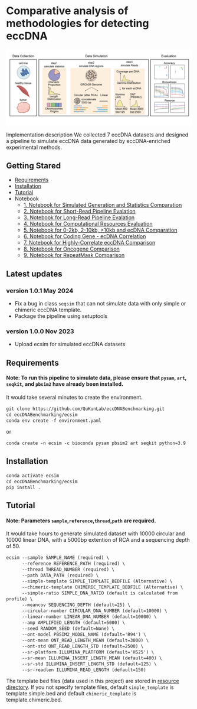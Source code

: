 # Comparative analysis of methodologies for detecting eccDNA
![](figure/Overview.png "Overview")

Implementation description
We collected 7 eccDNA datasets and designed a pipeline to simulate eccDNA data generated by eccDNA-enriched experimental methods.

## Getting Stared
* [Requirements](#requirements)
* [Installation](#Installation)
* [Tutorial](#Tutorial)
* Notebook  
  * [1. Notebook for Simulated Generation and Statistics Comparation](notebook/01_01_Generate_Simulatated_Datasets.ipynb)
  * [2. Notebook for Short-Read Pipeline Evalation](notebook/01_02_Evaluate_ShortRead_Pipelines.ipynb)
  * [3. Notebook for Long-Read Pipeline Evalation](notebook/01_02_Evaluate_LongRead_Pipelines.ipynb)
  * [4. Notebook for Computational Resources Evaluation](notebook/01_03_Evaluate_Computational_Resources.ipynb)
  * [5. Notebook for 0-2kb, 2-10kb, >10kb and ecDNA Comparation](notebook/02_01_Statistics_Experiment_eccDNA.ipynb)
  * [6. Notebook for Coding Gene - ecDNA Correlation](notebook/02_02_CodingGene_eccDNA_Density.ipynb)
  * [7. Notebook for Highly-Correlate eccDNA Comparison](notebook/03_01_Compare_eccDNA_sequence.ipynb)
  * [8. Notebook for Oncogene Comparison](notebook/03_02_Compare_eccDNA_Oncogene.ipynb)
  * [9. Notebook for RepeatMask Comparison](notebook/03_03_Compare_RepeatMask_reads.ipynb)
## Latest updates
### version 1.0.1 May 2024
- Fix a bug in class `seqsim` that can not simulate data with only simple or chimeric eccDNA template.
- Package the pipeline using setuptools
### version 1.0.0 Nov 2023
- Upload ecsim for simulated eccDNA datasets

## Requirements
#### Note: To run this pipeline to simulate data, please ensure that `pysam`, `art`, `seqkit`, and `pbsim2` have already been installed.
It would take several minutes to create the environment. 
```
git clone https://github.com/QuKunLab/eccDNABenchmarking.git
cd eccDNABenchmarking/ecsim
conda env create -f environment.yaml
```
or
```
conda create -n ecsim -c bioconda pysam pbsim2 art seqkit python=3.9
```
## Installation
```
conda activate ecsim
cd eccDNABenchmarking/ecsim
pip install .
```
## Tutorial
#### Note: Parameters `sample`,`reference`,`thread`,`path` are required.
It would take hours to generate simulated dataset with 10000 circular and 10000 linear DNA, with a 5000bp extention of RCA and a sequencing depth of 50.  
```
ecsim --sample SAMPLE_NAME (required) \
      --reference REFERENCE_PATH (required) \
      --thread THREAD_NUMBER (required) \
      --path DATA_PATH (required) \
      --simple-template SIMPLE_TEMPLATE_BEDFILE (Alternative) \
      --chimeric-template CHIMERIC_TEMPLATE_BEDFILE (Alternative) \
      --simple-ratio SIMPLE_DNA_RATIO (default is calculated from profile) \
      --meancov SEQUENCING_DEPTH (default=25) \
      --circular-number CIRCULAR_DNA_NUMBER (default=10000) \
      --linear-number LINEAR_DNA_NUMBER (default=10000) \
      --amp AMPLIFIED_LENGTH (default=5000) \
      --seed RANDOM_SEED (default=None) \
      --ont-model PBSIM2_MODEL_NAME (default='R94') \
      --ont-mean ONT_READ_LENGTH_MEAN (default=3000) \
      --ont-std ONT_READ_LENGTH_STD (default=2500) \
      --sr-platform ILLUMINA_PLATFORM (default='HS25') \
      --sr-mean ILLUMINA_INSERT_LENGTH_MEAN (default=400) \
      --sr-std ILLUMINA_INSERT_LENGTH_STD (default=125) \
      --sr-readlen ILLUMINA_READ_LENGTH (default=150)
```
The template bed files (data used in this project) are stored in [resource directory](ecsim/ecsim/resource/template). If you not specify template files, default `simple_template` is template.simple.bed and default `chimeric_template` is template.chimeric.bed.




